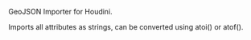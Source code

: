 GeoJSON Importer for Houdini.

Imports all attributes as strings, can be converted using atoi() or atof().
